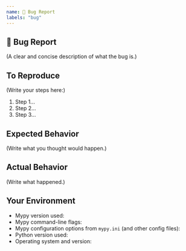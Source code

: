 ```yaml
---
name: 🐛 Bug Report
labels: "bug"
---
```


<!--
Note: If the problem you are reporting is about a specific library function, then the typeshed tracker is better suited
for this report: https://github.com/python/typeshed/issues
-->

## 🐛 Bug Report

(A clear and concise description of what the bug is.)

## To Reproduce

(Write your steps here:)

1. Step 1...
1. Step 2...
1. Step 3...

## Expected Behavior

<!--
  How did you expect your project to behave?
  It’s fine if you’re not sure your understanding is correct.
  Write down what you thought would happen. If you just expected no errors, you can delete this section.
-->

(Write what you thought would happen.)

## Actual Behavior

<!--
  Did something go wrong?
  Is something broken, or not behaving as you expected?
-->

(Write what happened.)

## Your Environment

<!-- Include as many relevant details about the environment you experienced the bug in -->

- Mypy version used:
- Mypy command-line flags:
- Mypy configuration options from `mypy.ini` (and other config files):
- Python version used:
- Operating system and version:

<!--
You can freely edit this text, please remove all the lines
you believe are unnecessary.
-->
